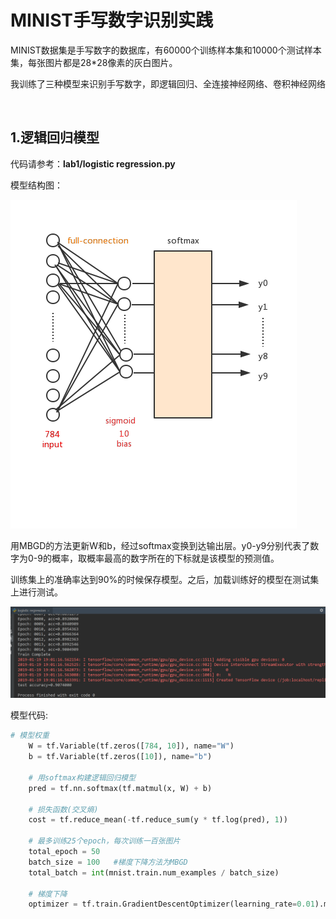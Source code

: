 # MINIST手写数字识别实践

MINIST数据集是手写数字的数据库，有60000个训练样本集和10000个测试样本集，每张图片都是28*28像素的灰白图片。

我训练了三种模型来识别手写数字，即逻辑回归、全连接神经网络、卷积神经网络

<br>

## 1.逻辑回归模型

代码请参考：**lab1/logistic regression.py**

模型结构图：

![model](https://github.com/Xumengqi0201/Introduction-to-AI/blob/master/lab1/logistic-regression.png?raw=true)

用MBGD的方法更新W和b，经过softmax变换到达输出层。y0-y9分别代表了数字为0-9的概率，取概率最高的数字所在的下标就是该模型的预测值。

训练集上的准确率达到90%的时候保存模型。之后，加载训练好的模型在测试集上进行测试。

![model](https://github.com/Xumengqi0201/Introduction-to-AI/blob/master/lab1/logistic_log.PNG?raw=true)

模型代码:

```python
# 模型权重
	W = tf.Variable(tf.zeros([784, 10]), name="W")
	b = tf.Variable(tf.zeros([10]), name="b")

	# 用softmax构建逻辑回归模型
	pred = tf.nn.softmax(tf.matmul(x, W) + b)

	# 损失函数(交叉熵)
	cost = tf.reduce_mean(-tf.reduce_sum(y * tf.log(pred), 1))

	# 最多训练25个epoch，每次训练一百张图片
	total_epoch = 50
	batch_size = 100   #梯度下降方法为MBGD
	total_batch = int(mnist.train.num_examples / batch_size)

	# 梯度下降
	optimizer = tf.train.GradientDescentOptimizer(learning_rate=0.01).minimize(cost)
```
